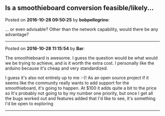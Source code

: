 ## Is a smoothieboard conversion feasible/likely...
Posted on **2016-10-28 09:50:25** by **bobpellegrino**:

... or even advisable?  Other than the network capability, would there be any advantage?

---

Posted on **2016-10-28 11:15:54** by **Bar**:

The smoothieboard is awesome. I guess the question would be what would we be trying to achieve, and is it worth the extra cost. I personally like the arduino because it's cheap and very standardized. 



I guess it's also not entirely up to me :-)! As an open source project if it seems like the community really wants to add support for the smoothieboard, it's going to happen. At $100 it adds quite a bit to the price so It's probably not going to by my number one priority, but once I get all the bugs worked out and features added that I'd like to see, it's something I'd be open to exploring

---


